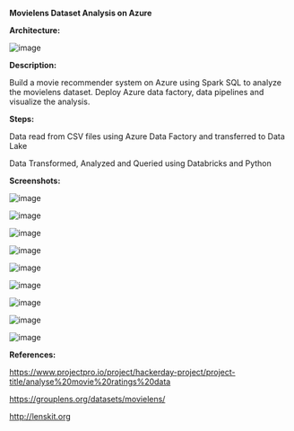 **Movielens Dataset Analysis on Azure**


**Architecture:**

![image](https://github.com/fatihsomer/Azure/assets/40704702/9352b403-8fe1-4bac-9722-f2310660d089)


**Description:**

Build a movie recommender system on Azure using Spark SQL to analyze the movielens dataset.
Deploy Azure data factory, data pipelines and visualize the analysis.


**Steps:**

Data read from CSV files using Azure Data Factory and transferred to Data Lake

Data Transformed, Analyzed and Queried using Databricks and Python


**Screenshots:**

![image](https://github.com/fatihsomer/Azure/assets/40704702/c3d983fe-efe3-40f5-924f-88b57d6f5e74)

![image](https://github.com/fatihsomer/Azure/assets/40704702/d16f1a22-2cd4-4c73-ab03-bf72a9c6e621)

![image](https://github.com/fatihsomer/Azure/assets/40704702/f68fc80d-fb37-4f2e-8283-651e7cef2e19)

![image](https://github.com/fatihsomer/Azure/assets/40704702/16ffa192-cb54-48a6-a626-34271c2d206b)

![image](https://github.com/fatihsomer/Azure/assets/40704702/b16461cf-0af7-473d-8fd4-8129d055d15d)

![image](https://github.com/fatihsomer/Azure/assets/40704702/aedfa6d1-684e-4b2f-96ac-0d654e133132)

![image](https://github.com/fatihsomer/Azure/assets/40704702/2683d23e-4a3a-44ab-9a49-64f42228919f)

![image](https://github.com/fatihsomer/Azure/assets/40704702/76c03fc0-2693-4854-949a-3cb036a99d86)

![image](https://github.com/fatihsomer/Azure/assets/40704702/06df9744-4585-41cc-bbd0-2a07b00927ed)


**References:**

https://www.projectpro.io/project/hackerday-project/project-title/analyse%20movie%20ratings%20data

https://grouplens.org/datasets/movielens/

http://lenskit.org
